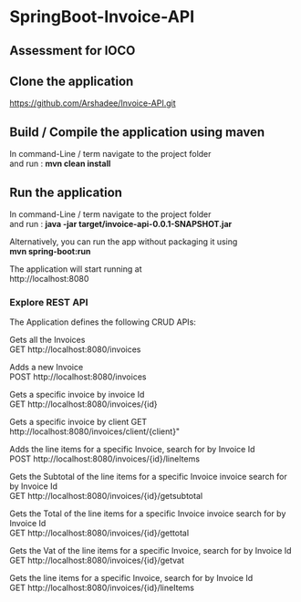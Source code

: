 # SpringBoot-Invoice-API
## Assessment for IOCO

## Clone the application

https://github.com/Arshadee/Invoice-API.git

## Build / Compile the application using maven
In command-Line / term navigate to the project folder  
and run : **mvn clean install**  

## Run the application  
In command-Line / term navigate to the project folder  
and run : **java -jar target/invoice-api-0.0.1-SNAPSHOT.jar**  

Alternatively, you can run the app without packaging it using  
**mvn spring-boot:run**  

The application will start running at    
http://localhost:8080

### Explore REST API

The Application defines the following
CRUD APIs:

Gets all the Invoices  
GET http://localhost:8080/invoices

Adds a new Invoice  
POST http://localhost:8080/invoices

Gets a specific invoice by invoice Id  
GET http://localhost:8080/invoices/{id}

Gets a specific invoice by client
GET http://localhost:8080/invoices/client/{client}"

Adds the line items for a specific Invoice,
search for by Invoice Id  
POST http://localhost:8080/invoices/{id}/lineItems

Gets the Subtotal of the line items for a specific Invoice
invoice search for by Invoice Id  
GET http://localhost:8080/invoices/{id}/getsubtotal

Gets the Total of the line items for a specific Invoice
invoice search for by Invoice Id  
GET http://localhost:8080/invoices/{id}/gettotal

Gets the Vat of the line items for a specific Invoice,
search for by Invoice Id  
GET http://localhost:8080/invoices/{id}/getvat

Gets the line items for a specific Invoice,
search for by Invoice Id  
GET http://localhost:8080/invoices/{id}/lineItems
